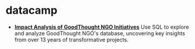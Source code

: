 # datacamp

- [__Impact Analysis of GoodThought NGO Initiatives__](https://github.com/marcodelph/datacamp/tree/main/Impact%20Analysis%20of%20GoodThought%20NGO%20Initiatives)
        Use SQL to explore and analyze GoodThought NGO's database, uncovering key insights from over 13 years of transformative projects.